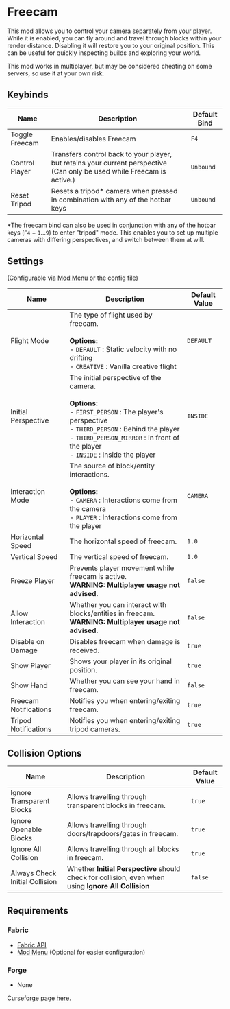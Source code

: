 # Freecam

This mod allows you to control your camera separately from your player. While it is enabled, you can fly around and travel through blocks within your render distance. Disabling it will restore you to your original position. This can be useful for quickly inspecting builds and exploring your world. 

This mod works in multiplayer, but may be considered cheating on some servers, so use it at your own risk.

## Keybinds

| Name           | Description                                                                                                             | Default Bind |
|----------------|-------------------------------------------------------------------------------------------------------------------------|--------------|
| Toggle Freecam | Enables/disables Freecam                                                                                                | `F4`         |
| Control Player | Transfers control back to your player, but retains your current perspective (Can only be used while Freecam is active.) | `Unbound`    |
| Reset Tripod   | Resets a tripod\* camera when pressed in combination with any of the hotbar keys                                        | `Unbound`    |

\*The freecam bind can also be used in conjunction with any of the hotbar keys (`F4` + `1`...`9`) to enter "tripod" mode. This enables you to set up multiple cameras with differing perspectives, and switch between them at will.

## Settings

(Configurable via [Mod Menu](https://www.curseforge.com/minecraft/mc-mods/modmenu) or the config file)

| Name                  | Description                                                                                                                                                                                                                                         | Default Value |
|-----------------------|-----------------------------------------------------------------------------------------------------------------------------------------------------------------------------------------------------------------------------------------------------|---------------|
| Flight Mode           | The type of flight used by freecam.<br /><br />**Options:**<br />- `DEFAULT` : Static velocity with no drifting<br />- `CREATIVE` : Vanilla creative flight                                                                                         | `DEFAULT`     |
| Initial Perspective   | The initial perspective of the camera.<br /><br />**Options:**<br />- `FIRST_PERSON` : The player's perspective<br />- `THIRD_PERSON` : Behind the player<br />- `THIRD_PERSON_MIRROR` : In front of the player<br />- `INSIDE` : Inside the player | `INSIDE`      |
| Interaction Mode      | The source of block/entity interactions.<br /><br />**Options:**<br />- `CAMERA` : Interactions come from the camera<br />- `PLAYER` : Interactions come from the player                                                                            | `CAMERA`      |
| Horizontal Speed      | The horizontal speed of freecam.                                                                                                                                                                                                                    | `1.0`         |
| Vertical Speed        | The vertical speed of freecam.                                                                                                                                                                                                                      | `1.0`         |
| Freeze Player         | Prevents player movement while freecam is active.<br />**WARNING: Multiplayer usage not advised.**                                                                                                                                                  | `false`       |
| Allow Interaction     | Whether you can interact with blocks/entities in freecam.<br />**WARNING: Multiplayer usage not advised.**                                                                                                                                          | `false`       |
| Disable on Damage     | Disables freecam when damage is received.                                                                                                                                                                                                           | `true`        |
| Show Player           | Shows your player in its original position.                                                                                                                                                                                                         | `true`        |
| Show Hand             | Whether you can see your hand in freecam.                                                                                                                                                                                                           | `false`       |
| Freecam Notifications | Notifies you when entering/exiting freecam.                                                                                                                                                                                                         | `true`        |
| Tripod Notifications  | Notifies you when entering/exiting tripod cameras.                                                                                                                                                                                                  | `true`        |

## Collision Options

| Name                           | Description                                                                                          | Default Value |
|--------------------------------|------------------------------------------------------------------------------------------------------|---------------|
| Ignore Transparent Blocks      | Allows travelling through transparent blocks in freecam.                                             | `true`        |
| Ignore Openable Blocks         | Allows travelling through doors/trapdoors/gates in freecam.                                          | `true`        |
| Ignore All Collision           | Allows travelling through all blocks in freecam.                                                     | `true`        |
| Always Check Initial Collision | Whether **Initial Perspective** should check for collision, even when using **Ignore All Collision** | `false`       |

## Requirements

### Fabric
- [Fabric API](https://www.curseforge.com/minecraft/mc-mods/fabric-api)
- [Mod Menu](https://www.curseforge.com/minecraft/mc-mods/modmenu) (Optional for easier configuration)

### Forge
- None

Curseforge page [here](https://www.curseforge.com/minecraft/mc-mods/free-cam).
